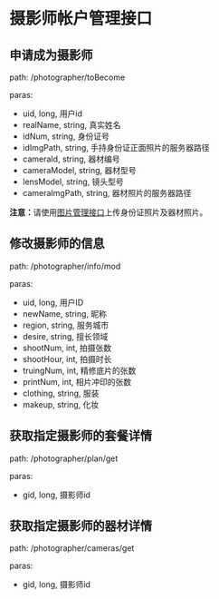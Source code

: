 # 摄影师帐户管理接口
## 申请成为摄影师
path: /photographer/toBecome

paras:

* uid, long, 用户id
* realName, string, 真实姓名
* idNum, string, 身份证号
* idImgPath, string, 手持身份证正面照片的服务器路径
* cameraId, string, 器材编号
* cameraModel, string, 器材型号
* lensModel, string, 镜头型号
* cameraImgPath, string, 器材照片的服务器路径

<strong>注意：</strong>请使用[图片管理接口](./image_manager.md#上传图片文件)上传身份证照片及器材照片。

## 修改摄影师的信息
path: /photographer/info/mod

paras:

* uid, long, 用户ID
* newName, string, 昵称
* region, string, 服务城市
* desire, string, 擅长领域
* shootNum, int, 拍摄张数
* shootHour, int, 拍摄时长
* truingNum, int, 精修底片的张数
* printNum, int, 相片冲印的张数
* clothing, string, 服装
* makeup, string, 化妆

## 获取指定摄影师的套餐详情
path: /photographer/plan/get

paras:

* gid, long, 摄影师id

## 获取指定摄影师的器材详情
path: /photographer/cameras/get

paras:

* gid, long, 摄影师id